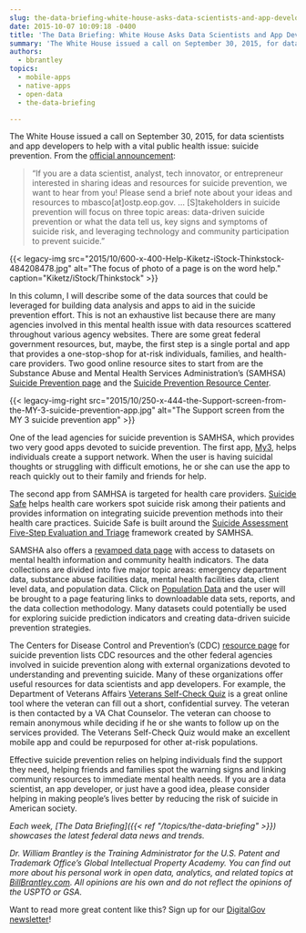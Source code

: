 ```yaml
---
slug: the-data-briefing-white-house-asks-data-scientists-and-app-developers-to-help-suicide-prevention-efforts
date: 2015-10-07 10:09:18 -0400
title: 'The Data Briefing: White House Asks Data Scientists and App Developers to Help Suicide Prevention Efforts'
summary: 'The White House issued a call on September 30, 2015, for data scientists and app developers to help with a vital public health issue: suicide prevention.'
authors:
  - bbrantley
topics:
  - mobile-apps
  - native-apps
  - open-data
  - the-data-briefing

---
```


The White House issued a call on September 30, 2015, for data scientists and app developers to help with a vital public health issue: suicide prevention. From the <a href="https://obamawhitehouse.archives.gov/blog/2015/09/30/building-partnerships-suicide-prevention" target="_blank">official announcement</a>:

> “If you are a data scientist, analyst, tech innovator, or entrepreneur interested in sharing ideas and resources for suicide prevention, we want to hear from you! Please send a brief note about your ideas and resources to mbasco[at]ostp.eop.gov. &#8230; [S]takeholders in suicide prevention will focus on three topic areas: data-driven suicide prevention or what the data tell us, key signs and symptoms of suicide risk, and leveraging technology and community participation to prevent suicide.”

{{< legacy-img src="2015/10/600-x-400-Help-Kiketz-iStock-Thinkstock-484208478.jpg" alt="The focus of photo of a page is on the word help." caption="Kiketz/iStock/Thinkstock" >}}

In this column, I will describe some of the data sources that could be leveraged for building data analysis and apps to aid in the suicide prevention effort. This is not an exhaustive list because there are many agencies involved in this mental health issue with data resources scattered throughout various agency websites. There are some great federal government resources, but, maybe, the first step is a single portal and app that provides a one-stop-shop for at-risk individuals, families, and health-care providers. Two good online resource sites to start from are the Substance Abuse and Mental Health Services Administration&#8217;s (SAMHSA) <a href="http://www.samhsa.gov/tribal-ttac/resources/suicide-prevention" target="_blank">Suicide Prevention page</a> and the <a href="http://www.sprc.org/" target="_blank">Suicide Prevention Resource Center</a>.

{{< legacy-img-right src="2015/10/250-x-444-the-Support-screen-from-the-MY-3-suicide-prevention-app.jpg" alt="The Support screen from the MY 3 suicide prevention app" >}}

One of the lead agencies for suicide prevention is SAMHSA, which provides two very good apps devoted to suicide prevention. The first app, <a href="http://www.suicidepreventionlifeline.org/gethelp/my3-app.aspx" target="_blank">My3</a>, helps individuals create a support network. When the user is having suicidal thoughts or struggling with difficult emotions, he or she can use the app to reach quickly out to their family and friends for help.

The second app from SAMHSA is targeted for health care providers. <a href="http://store.samhsa.gov/apps/suicidesafe/" target="_blank">Suicide Safe</a> helps health care workers spot suicide risk among their patients and provides information on integrating suicide prevention methods into their health care practices. Suicide Safe is built around the <a href="http://store.samhsa.gov/product/Suicide-Assessment-Five-Step-Evaluation-and-Triage-SAFE-T-/SMA09-4432" target="_blank">Suicide Assessment Five-Step Evaluation and Triage</a> framework created by SAMHSA.

SAMSHA also offers a <a href="http://www.samhsa.gov/data/" target="_blank">revamped data page</a> with access to datasets on mental health information and community health indicators. The data collections are divided into five major topic areas: emergency department data, substance abuse facilities data, mental health facilities data, client level data, and population data. Click on <a href="http://www.samhsa.gov/data/population-data-nsduh" target="_blank">Population Data</a> and the user will be brought to a page featuring links to downloadable data sets, reports, and the data collection methodology. Many datasets could potentially be used for exploring suicide prediction indicators and creating data-driven suicide prevention strategies.

The Centers for Disease Control and Prevention’s (CDC) <a href="http://www.cdc.gov/violenceprevention/suicide/resources.html" target="_blank">resource page</a> for suicide prevention lists CDC resources and the other federal agencies involved in suicide prevention along with external organizations devoted to understanding and preventing suicide. Many of these organizations offer useful resources for data scientists and app developers. For example, the Department of Veterans Affairs <a href="https://www.vetselfcheck.org/Welcome.cfm" target="_blank">Veterans Self-Check Quiz</a> is a great online tool where the veteran can fill out a short, confidential survey. The veteran is then contacted by a VA Chat Counselor. The veteran can choose to remain anonymous while deciding if he or she wants to follow up on the services provided. The Veterans Self-Check Quiz would make an excellent mobile app and could be repurposed for other at-risk populations.

Effective suicide prevention relies on helping individuals find the support they need, helping friends and families spot the warning signs and linking community resources to immediate mental health needs. If you are a data scientist, an app developer, or just have a good idea, please consider helping in making people’s lives better by reducing the risk of suicide in American society.

_Each week, [The Data Briefing]({{< ref "/topics/the-data-briefing" >}}) showcases the latest federal data news and trends._

_Dr. William Brantley is the Training Administrator for the U.S. Patent and Trademark Office’s Global Intellectual Property Academy. You can find out more about his personal work in open data, analytics, and related topics at <a href="http://billbrantley.com" target="_blank">BillBrantley.com</a>. All opinions are his own and do not reflect the opinions of the USPTO or GSA._

Want to read more great content like this? Sign up for our [DigitalGov newsletter](https://digital.gov/subscribe/)!
